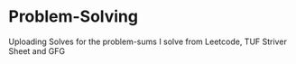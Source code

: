 # Problem-Solving
Uploading Solves for the problem-sums I solve from Leetcode, TUF Striver Sheet and GFG
